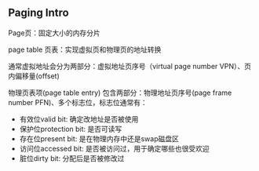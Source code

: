 Paging Intro
---

Page页：固定大小的内存分片

page table 页表：实现虚拟页和物理页的地址转换

通常虚拟地址会分为两部分：虚拟地址页序号（virtual page number VPN）、页内偏移量(offset)

物理页表项(page table  entry) 包含两部分：物理地址页序号(page frame number PFN)、多个标志位，标志位通常有：
- 有效位valid bit: 确定改地址是否被使用
- 保护位protection bit: 是否可读写
- 存在位present bit: 是在物理内存中还是swap磁盘区
- 访问位accessed bit: 是否被访问过，用于确定哪些也很受欢迎
- 脏位dirty bit: 分配后是否被修改过


